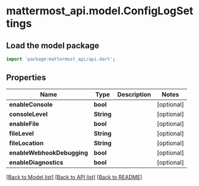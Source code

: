 # mattermost_api.model.ConfigLogSettings

## Load the model package
```dart
import 'package:mattermost_api/api.dart';
```

## Properties
Name | Type | Description | Notes
------------ | ------------- | ------------- | -------------
**enableConsole** | **bool** |  | [optional] 
**consoleLevel** | **String** |  | [optional] 
**enableFile** | **bool** |  | [optional] 
**fileLevel** | **String** |  | [optional] 
**fileLocation** | **String** |  | [optional] 
**enableWebhookDebugging** | **bool** |  | [optional] 
**enableDiagnostics** | **bool** |  | [optional] 

[[Back to Model list]](../README.md#documentation-for-models) [[Back to API list]](../README.md#documentation-for-api-endpoints) [[Back to README]](../README.md)


